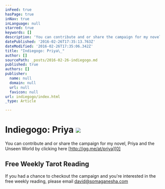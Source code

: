 ```yaml
---
inFeed: true
hasPage: true
inNav: true
inLanguage: null
starred: true
keywords: []
description: 'You can contribute and or share the campaign for my novel, Priya and the Unseen World by clicking here http://igg.me/at/priya'
datePublished: '2016-02-26T17:35:13.763Z'
dateModified: '2016-02-26T17:35:06.342Z'
title: "Indiegogo: Priya\_"
author: []
sourcePath: _posts/2016-02-26-indiegogo.md
published: true
authors: []
publisher:
  name: null
  domain: null
  url: null
  favicon: null
url: indiegogo/index.html
_type: Article

---
```

# Indiegogo: Priya ![](https://the-grid-user-content.s3-us-west-2.amazonaws.com/fa94388e-788e-4c22-b29b-1605866b665a.png)

You can contribute and or share the campaign for my novel, Priya and the Unseen World by clicking here [http://igg.me/at/priya][0]

## Free Weekly Tarot Reading

If you had a chance to checkout the campaign and you're interested in the free weekly reading, please email david@somaganesha.com

[0]: http://igg.me/at/priya